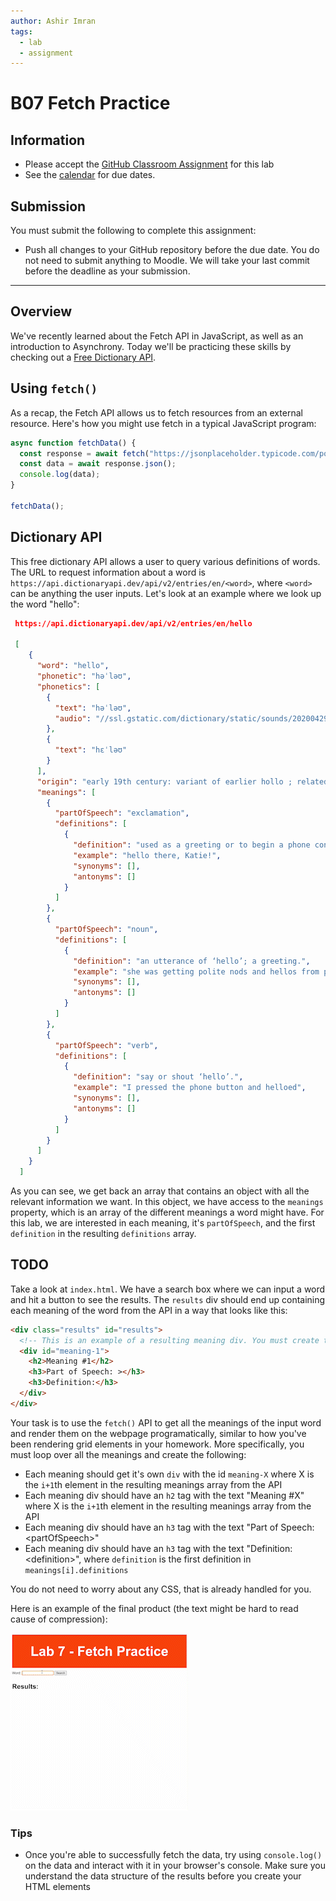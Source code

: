```yaml
---
author: Ashir Imran
tags:
  - lab
  - assignment
---
```


# B07 Fetch Practice

## Information

- Please accept the [GitHub Classroom Assignment](https://classroom.github.com/a/2PF91jJz) for this lab
- See the [calendar](/docs/information/schedule/#labs) for due dates.

## Submission

You must submit the following to complete this assignment:

- Push all changes to your GitHub repository before the due date. You do not need to submit anything to Moodle. We will take your last commit before the deadline as your submission.

---

## Overview

We've recently learned about the Fetch API in JavaScript, as well as an introduction to Asynchrony. Today we'll be practicing these skills by checking out a [Free Dictionary API](https://dictionaryapi.dev/).

## Using `fetch()`

As a recap, the Fetch API allows us to fetch resources from an external resource. Here's how you might use fetch in a typical JavaScript program:

```javascript
async function fetchData() {
  const response = await fetch("https://jsonplaceholder.typicode.com/posts");
  const data = await response.json();
  console.log(data);
}

fetchData();
```

## Dictionary API

This free dictionary API allows a user to query various definitions of words. The URL to request information about a word is ` https://api.dictionaryapi.dev/api/v2/entries/en/<word>`, where `<word>` can be anything the user inputs. Let's look at an example where we look up the word "hello":

```json
 https://api.dictionaryapi.dev/api/v2/entries/en/hello

 [
    {
      "word": "hello",
      "phonetic": "həˈləʊ",
      "phonetics": [
        {
          "text": "həˈləʊ",
          "audio": "//ssl.gstatic.com/dictionary/static/sounds/20200429/hello--_gb_1.mp3"
        },
        {
          "text": "hɛˈləʊ"
        }
      ],
      "origin": "early 19th century: variant of earlier hollo ; related to holla.",
      "meanings": [
        {
          "partOfSpeech": "exclamation",
          "definitions": [
            {
              "definition": "used as a greeting or to begin a phone conversation.",
              "example": "hello there, Katie!",
              "synonyms": [],
              "antonyms": []
            }
          ]
        },
        {
          "partOfSpeech": "noun",
          "definitions": [
            {
              "definition": "an utterance of ‘hello’; a greeting.",
              "example": "she was getting polite nods and hellos from people",
              "synonyms": [],
              "antonyms": []
            }
          ]
        },
        {
          "partOfSpeech": "verb",
          "definitions": [
            {
              "definition": "say or shout ‘hello’.",
              "example": "I pressed the phone button and helloed",
              "synonyms": [],
              "antonyms": []
            }
          ]
        }
      ]
    }
  ]
```

As you can see, we get back an array that contains an object with all the relevant information we want. In this object, we have access to the `meanings` property, which is an array of the different meanings a word might have. For this lab, we are interested in each meaning, it's `partOfSpeech`, and the first `definition` in the resulting `definitions` array.

## TODO

Take a look at `index.html`. We have a search box where we can input a word and hit a button to see the results. The `results` div should end up containing each meaning of the word from the API in a way that looks like this:

```html
<div class="results" id="results">
  <!-- This is an example of a resulting meaning div. You must create these elements programatically in Javascript! -->
  <div id="meaning-1">
    <h2>Meaning #1</h2>
    <h3>Part of Speech: ></h3>
    <h3>Definition:</h3>
  </div>
</div>
```

Your task is to use the `fetch()` API to get all the meanings of the input word and render them on the webpage programatically, similar to how you've been rendering grid elements in your homework. More specifically, you must loop over all the meanings and create the following:

- Each meaning should get it's own `div` with the id `meaning-X` where X is the `i+1`th element in the resulting meanings array from the API
- Each meaning div should have an `h2` tag with the text "Meaning #X" where X is the `i+1`th element in the resulting meanings array from the API
- Each meaning div should have an `h3` tag with the text "Part of Speech: \<partOfSpeech\>"
- Each meaning div should have an `h3` tag with the text "Definition: \<definition\>", where `definition` is the first definition in `meanings[i].definitions`

You do not need to worry about any CSS, that is already handled for you.

Here is an example of the final product (the text might be hard to read cause of compression):

![](img/lab-7-example.gif)

### Tips

- Once you're able to successfully fetch the data, try using `console.log()` on the data and interact with it in your browser's console. Make sure you understand the data structure of the results before you create your HTML elements
